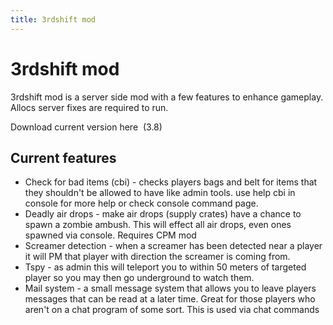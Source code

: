 ```yaml
---
title: 3rdshift mod
---
```


# 3rdshift mod
3rdshift mod is a server side mod with a few features to enhance gameplay. Allocs server fixes are required to run.

Download current version here  (3.8)                                                

## Current features    
- Check for bad items (cbi) - checks players bags and belt for items that they shouldn't be allowed to have like admin tools. use help cbi in console for more help or check console command page.
- Deadly air drops - make air drops (supply crates) have a chance to spawn a zombie ambush. This will effect all air drops, even ones spawned via console. Requires CPM mod
- Screamer detection - when a screamer has been detected near a player it will PM that player with direction the screamer is coming from.
- Tspy - as admin this will teleport you to within 50 meters of targeted player so you may then go underground to watch them.
- Mail system - a small message system that allows you to leave players messages that can be read at a later time. Great for those players who aren't on a chat program of some sort. This is used via chat commands 
